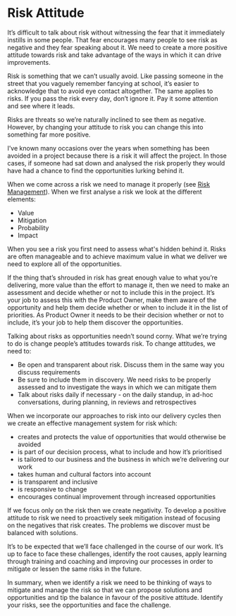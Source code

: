 # Risk Attitude

It’s difficult to talk about risk without witnessing the fear that it immediately instills in some people. That fear encourages many people to see risk as negative and they fear speaking about it. We need to create a more positive attitude towards risk and take advantage of the ways in which it can drive improvements.

Risk is something that we can’t usually avoid. Like passing someone in the street that you vaguely remember fancying at school, it’s easier to acknowledge that to avoid eye contact altogether. The same applies to risks. If you pass the risk every day, don’t ignore it. Pay it some attention and see where it leads.

Risks are threats so we’re naturally inclined to see them as negative. However, by changing your attitude to risk you can change this into something far more positive.

I’ve known many occasions over the years when something has been avoided in a project because there is a risk it will affect the project. In those cases, if someone had sat down and analysed the risk properly they would have had a chance to find the opportunities lurking behind it.

When we come across a risk we need to manage it properly \(see [Risk Management](https://github.com/convivio/the-convivio-cookbook/tree/fe6bd3bde6ed1049b323d750b43bbb620c87c384/delivery_recipe/delivery_recipe/risk_management.html)\). When we first analyse a risk we look at the different elements:

* Value
* Mitigation
* Probability
* Impact

When you see a risk you first need to assess what's hidden behind it. Risks are often manageable and to achieve maximum value in what we deliver we need to explore all of the opportunities.

If the thing that’s shrouded in risk has great enough value to what you’re delivering, more value than the effort to manage it, then we need to make an assessment and decide whether or not to include this in the project. It’s your job to assess this with the Product Owner, make them aware of the opportunity and help them decide whether or when to include it in the list of priorities. As Product Owner it needs to be their decision whether or not to include, it’s your job to help them discover the opportunities.

Talking about risks as opportunities needn’t sound corny. What we’re trying to do is change people’s attitudes towards risk. To change attitudes, we need to:

* Be open and transparent about risk. Discuss them in the same way you discuss requirements
* Be sure to include them in discovery. We need risks to be properly assessed and to investigate the ways in which we can mitigate them
* Talk about risks daily if necessary - on the daily standup, in ad-hoc conversations, during planning, in reviews and retrospectives

When we incorporate our approaches to risk into our delivery cycles then we create an effective management system for risk which:

* creates and protects the value of opportunities that would otherwise be avoided
* is part of our decision process, what to include and how it’s prioritised
* is tailored to our business and the business in which we’re delivering our work
* takes human and cultural factors into account
* is transparent and inclusive
* is responsive to change
* encourages continual improvement through increased opportunities

If we focus only on the risk then we create negativity. To develop a positive attitude to risk we need to proactively seek mitigation instead of focusing on the negatives that risk creates. The problems we discover must be balanced with solutions.

It’s to be expected that we’ll face challenged in the course of our work. It’s up to face to face these challenges, identify the root causes, apply learning through training and coaching and improving our processes in order to mitigate or lessen the same risks in the future.

In summary, when we identify a risk we need to be thinking of ways to mitigate and manage the risk so that we can propose solutions and opportunities and tip the balance in favour of the positive attitude. Identify your risks, see the opportunities and face the challenge.

